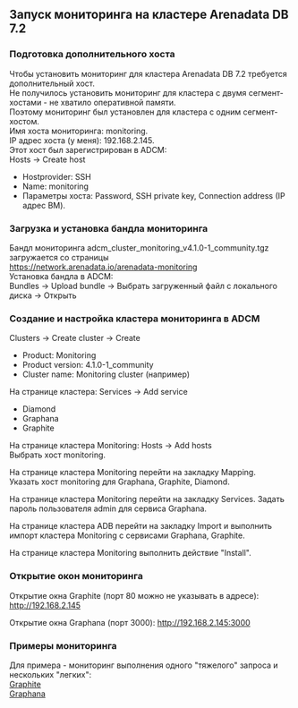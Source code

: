 ## Запуск мониторинга на кластере Arenadata DB 7.2 ##   
   
### Подготовка дополнительного хоста ###   
Чтобы установить мониторинг для кластера Arenadata DB 7.2 требуется дополнительный хост.   
Не получилось установить мониторинг для кластера с двумя сегмент-хостами - не хватило оперативной памяти.   
Поэтому мониторинг был установлен для кластера с одним сегмент-хостом.   
Имя хоста мониторинга: monitoring.   
IP адрес хоста (у меня): 192.168.2.145.   
Этот хост был зарегистрирован в ADCM:   
Hosts -> Create host   
* Hostprovider: SSH   
* Name: monitoring   
* Параметры хоста: Password, SSH private key, Connection address (IP адрес ВМ).   

### Загрузка и установка бандла мониторинга ###   
Бандл мониторинга adcm_cluster_monitoring_v4.1.0-1_community.tgz загружается со страницы   
https://network.arenadata.io/arenadata-monitoring   
Установка бандла в ADCM:   
Bundles -> Upload bundle -> Выбрать загруженный файл с локального диска -> Открыть   

### Создание и настройка кластера мониторинга в ADCM ###   
Clusters -> Create cluster -> Create    
* Product: Monitoring   
* Product version: 4.1.0-1_community   
* Cluster name: Monitoring cluster (например)
   
На странице кластера: Services -> Add service
* Diamond
* Graphana
* Graphite

На странице кластера Monitoring: Hosts -> Add hosts   
Выбрать хост monitoring.   

На странице кластера Monitoring перейти на закладку Mapping.    
Указать хост monitoring для Graphana, Graphite, Diamond.   
   
На странице кластера Monitoring перейти на закладку Services. Задать пароль пользователя admin для сервиса Graphana. 

На странице кластера ADB перейти на закладку Import и выполнить импорт кластера Monitoring с сервисами Graphana, Graphite.
   
На странице кластера Monitoring выполнить действие "Install".   

### Открытие окон мониторинга ###   
Открытие окна Graphite (порт 80 можно не указывать в адресе): http://192.168.2.145   
   
Открытие окна Graphana (порт 3000): http://192.168.2.145:3000
   
### Примеры мониторинга ###     

Для примера - мониторинг выполнения одного "тяжелого" запроса и нескольких "легких":   
[Graphite](Graphite.jpg)   
[Graphana](ArenadataSystemMetrics.jpg)   

